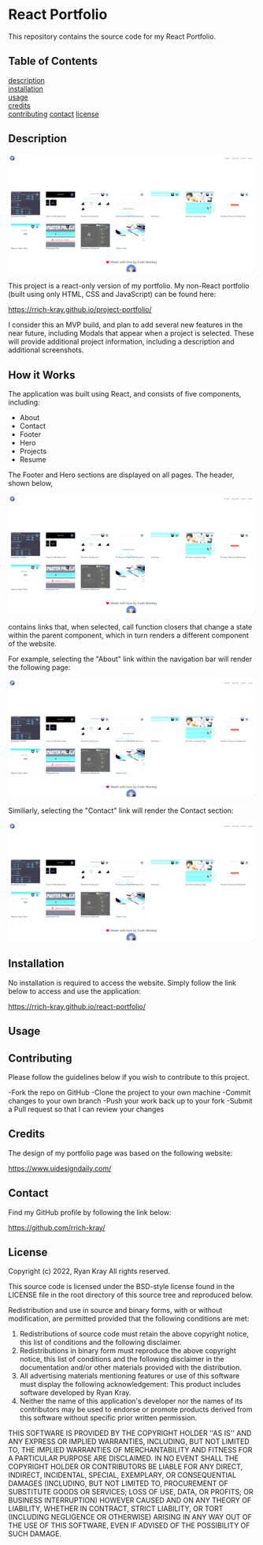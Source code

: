 # React Portfolio

This repository contains the source code for my React Portfolio.

## Table of Contents

[description](#description)  
[installation](#installation)  
[usage](#usage)  
[credits](#credits)  
[contributing](#contributing)
[contact](#contact)
[license](#license)

## Description

![main screenshot](./public/assets/images/screen1.png)

This project is a react-only version of my portfolio. My non-React portfolio (built using only HTML, CSS and JavaScript) can be found here:

https://rrich-kray.github.io/project-portfolio/

I consider this an MVP build, and plan to add several new features in the near future, including Modals that appear when a project is selected. These will provide additional project information, including a description and additional screenshots.

## How it Works

The application was built using React, and consists of five components, including:

- About
- Contact
- Footer
- Hero
- Projects
- Resume

The Footer and Hero sections are displayed on all pages. The header, shown below,

![main screenshot](./public/assets/images/screen1.png)

contains links that, when selected, call function closers that change a state within the parent component, which in turn renders a different component of the website.

For example, selecting the "About" link within the navigation bar will render the following page:

![main screenshot](./public/assets/images/screen1.png)

Similiarly, selecting the "Contact" link will render the Contact section:

![main screenshot](./public/assets/images/screen1.png)

## Installation

No installation is required to access the website. Simply follow the link below to access and use the application:

https://rrich-kray.github.io/react-portfolio/

## Usage

## Contributing

Please follow the guidelines below if you wish to contribute to this project.

-Fork the repo on GitHub
-Clone the project to your own machine
-Commit changes to your own branch
-Push your work back up to your fork
-Submit a Pull request so that I can review your changes

## Credits

The design of my portfolio page was based on the following website:

https://www.uidesigndaily.com/

## Contact

Find my GitHub profile by following the link below:

https://github.com/rrich-kray/

## License

Copyright (c) 2022, Ryan Kray
All rights reserved.

This source code is licensed under the BSD-style license found in the LICENSE file in the root directory of this source tree and reproduced below.

Redistribution and use in source and binary forms, with or without modification, are permitted provided that the following conditions are met:

1. Redistributions of source code must retain the above copyright notice, this list of conditions and the following disclaimer.
2. Redistributions in binary form must reproduce the above copyright notice, this list of conditions and the following disclaimer in the documentation and/or other materials provided with the distribution.
3. All advertising materials mentioning features or use of this software must display the following acknowledgement: This product includes software developed by Ryan Kray.
4. Neither the name of this application's developer nor the names of its contributors may be used to endorse or promote products derived from this software without specific prior written permission.

THIS SOFTWARE IS PROVIDED BY THE COPYRIGHT HOLDER ''AS IS'' AND ANY EXPRESS OR IMPLIED WARRANTIES, INCLUDING, BUT NOT LIMITED TO, THE IMPLIED WARRANTIES OF MERCHANTABILITY AND FITNESS FOR A PARTICULAR PURPOSE ARE DISCLAIMED. IN NO EVENT SHALL THE COPYRIGHT HOLDER OR CONTRIBUTORS BE LIABLE FOR ANY DIRECT, INDIRECT, INCIDENTAL, SPECIAL, EXEMPLARY, OR CONSEQUENTIAL DAMAGES (INCLUDING, BUT NOT LIMITED TO, PROCUREMENT OF SUBSTITUTE GOODS OR SERVICES; LOSS OF USE, DATA, OR PROFITS; OR BUSINESS INTERRUPTION) HOWEVER CAUSED AND ON ANY THEORY OF LIABILITY, WHETHER IN CONTRACT, STRICT LIABILITY, OR TORT (INCLUDING NEGLIGENCE OR OTHERWISE) ARISING IN ANY WAY OUT OF THE USE OF THIS SOFTWARE, EVEN IF ADVISED OF THE POSSIBILITY OF SUCH DAMAGE.
